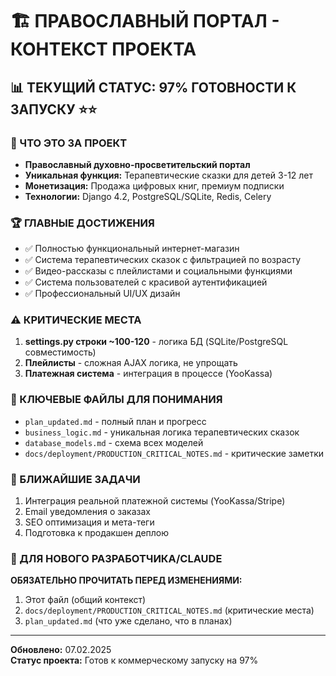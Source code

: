 # 🏗️ ПРАВОСЛАВНЫЙ ПОРТАЛ - КОНТЕКСТ ПРОЕКТА

## 📊 ТЕКУЩИЙ СТАТУС: 97% ГОТОВНОСТИ К ЗАПУСКУ ⭐⭐

### 🎯 ЧТО ЭТО ЗА ПРОЕКТ
- **Православный духовно-просветительский портал**
- **Уникальная функция:** Терапевтические сказки для детей 3-12 лет
- **Монетизация:** Продажа цифровых книг, премиум подписки
- **Технологии:** Django 4.2, PostgreSQL/SQLite, Redis, Celery

### 🏆 ГЛАВНЫЕ ДОСТИЖЕНИЯ
- ✅ Полностью функциональный интернет-магазин
- ✅ Система терапевтических сказок с фильтрацией по возрасту
- ✅ Видео-рассказы с плейлистами и социальными функциями
- ✅ Система пользователей с красивой аутентификацией
- ✅ Профессиональный UI/UX дизайн

### ⚠️ КРИТИЧЕСКИЕ МЕСТА
1. **settings.py строки ~100-120** - логика БД (SQLite/PostgreSQL совместимость)
2. **Плейлисты** - сложная AJAX логика, не упрощать
3. **Платежная система** - интеграция в процессе (YooKassa)

### 📁 КЛЮЧЕВЫЕ ФАЙЛЫ ДЛЯ ПОНИМАНИЯ
- `plan_updated.md` - полный план и прогресс
- `business_logic.md` - уникальная логика терапевтических сказок  
- `database_models.md` - схема всех моделей
- `docs/deployment/PRODUCTION_CRITICAL_NOTES.md` - критические заметки

### 🚀 БЛИЖАЙШИЕ ЗАДАЧИ
1. Интеграция реальной платежной системы (YooKassa/Stripe)
2. Email уведомления о заказах
3. SEO оптимизация и мета-теги
4. Подготовка к продакшен деплою

### 👥 ДЛЯ НОВОГО РАЗРАБОТЧИКА/CLAUDE
**ОБЯЗАТЕЛЬНО ПРОЧИТАТЬ ПЕРЕД ИЗМЕНЕНИЯМИ:**
1. Этот файл (общий контекст)
2. `docs/deployment/PRODUCTION_CRITICAL_NOTES.md` (критические места)
3. `plan_updated.md` (что уже сделано, что в планах)

---
**Обновлено:** 07.02.2025  
**Статус проекта:** Готов к коммерческому запуску на 97%